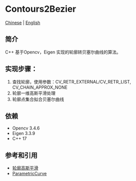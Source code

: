 Contours2Bezier
=========
[Chinese](README.md) | [English](README_EN.md)
## 简介
C++ 基于Opencv，Eigen 实现的轮廓转贝塞尔曲线的算法。

## 实现步骤：
1. 查找轮廓，使用参数：CV_RETR_EXTERNAL/CV_RETR_LIST, CV_CHAIN_APPROX_NONE
2. 轮廓一维高斯平滑处理
3. 轮廓点集合拟合贝塞尔曲线

## 依赖
* Opencv 3.4.6
* Eigen 3.3.9
* C++ 17

## 参考和引用
* [轮廓高斯平滑](https://blog.csdn.net/qq_15947787/article/details/78518834)
* [ParametricCurve](https://github.com/tanzby/ParametricCurve)